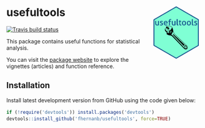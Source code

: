 
<!-- README.md is generated from README.Rmd. Please edit that file -->
usefultools <img src="man/figures/logo.png" align="right" alt="" width="120" />
===============================================================================

[![Travis build status](https://travis-ci.org/fhernanb/usefultools.svg?branch=master)](https://travis-ci.org/fhernanb/usefultools)

This package contains useful functions for statistical analysis.

You can visit the [package website](https://fhernanb.github.io/usefultools/index.html) to explore the vignettes (articles) and function reference.

Installation
------------

Install latest development version from GitHub using the code given below:

``` r
if (!require('devtools')) install.packages('devtools')
devtools::install_github('fhernanb/usefultools', force=TRUE)
```
